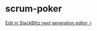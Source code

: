 # scrum-poker

[Edit in StackBlitz next generation editor ⚡️](https://stackblitz.com/~/github.com/yshashi/scrum-poker)